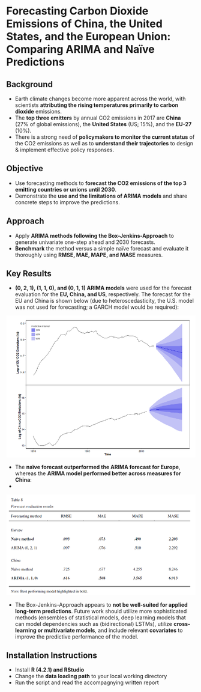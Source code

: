 # Forecasting Carbon Dioxide Emissions of China, the United States, and the European Union: Comparing ARIMA and Naïve Predictions

## Background
* Earth climate changes become more apparent across the world, with scientists **attributing the rising temperatures primarily to carbon dioxide** emissions.
* The **top three emitters** by annual CO2 emissions in 2017 are **China** (27% of global emissions), the **United States** (US; 15%), and the **EU-27** (10%). 
* There is a strong need of **policymakers to monitor the current status** of the CO2 emissions as well as to **understand their trajectories** to design & implement effective policy responses.

## Objective
* Use forecasting methods to **forecast the CO2 emissions of the top 3 emitting countries or unions until 2030**.
* Demonstrate the **use and the limitations of ARIMA models** and share concrete steps to improve the predictions.

## Approach
* Apply **ARIMA methods following the Box-Jenkins-Approach** to generate univariate one-step ahead and 2030 forecasts. 
* **Benchmark** the method versus a simple naïve forecast and evaluate it thoroughly using **RMSE, MAE, MAPE, and MASE** measures.

## Key Results
* **(0, 2, 1), (1, 1, 0), and (0, 1, 1) ARIMA models** were used for the forecast evaluation for the **EU, China, and US**, respectively. The forecast for the EU and China is shown below (due to heteroscedasticity, the U.S. model was not used for forecasting; a GARCH model would be required):

![Forecast Fan Plot](Forecast_Fan_Plot.png)
* The **naïve forecast outperformed the ARIMA forecast for Europe**, whereas the **ARIMA model performed better across measures for China**:
* 
![Performance Results of ARIMA and naïve forecast](performance_scores_arima.png)
* The Box-Jenkins-Approach appears to **not be well-suited for applied long-term predictions**. Future work should utilize more sophisticated methods (ensembles of statistical models, deep learning models that can model dependencies such as (bidirectional) LSTMs), utilize **cross-learning or multivariate models**, and include relevant **covariates** to improve the predictive performance of the model.

## Installation Instructions
* Install **R (4.2.1) and RStudio**
* Change the **data loading path** to your local working directory
* Run the script and read the accompagnying written report
